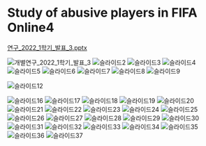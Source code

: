# Study of abusive players in FIFA Online4


[연구_2022_1학기_발표_3.pptx](https://github.com/rkdgusdn/study_abusing_fifiOnline4/files/8983987/_2022_1._._3.pptx)


![개별연구_2022_1학기_발표_3](https://user-images.githubusercontent.com/23547185/175760544-6230213b-2a62-46a2-ad2b-95ec56695d01.png)
![슬라이드2](https://user-images.githubusercontent.com/23547185/175760476-209cee29-7e7e-4991-96f6-5c05f72013a8.PNG)
![슬라이드3](https://user-images.githubusercontent.com/23547185/175760477-a4dbf484-179c-4d72-8429-05fb987ff401.PNG)
![슬라이드4](https://user-images.githubusercontent.com/23547185/175760478-96c65686-dc80-4dcb-b1eb-39fa7e02b486.PNG)
![슬라이드5](https://user-images.githubusercontent.com/23547185/175760479-87f2b000-9fc9-481d-82e8-8dea31ecee6a.PNG)
![슬라이드6](https://user-images.githubusercontent.com/23547185/175760480-d378c377-d178-4f06-8d3f-56d5b13e3f8d.PNG)
![슬라이드7](https://user-images.githubusercontent.com/23547185/175760481-49cb4654-6813-4b9a-9def-0e9837960bed.PNG)
![슬라이드8](https://user-images.githubusercontent.com/23547185/175760482-fee833d7-627f-4027-b3e5-b0e3616d4b46.PNG)
![슬라이드9](https://user-images.githubusercontent.com/23547185/175760483-58e4b424-e5f6-4cf6-a445-7f688144ae8a.PNG)
<!-- 
![슬라이드10](https://user-images.githubusercontent.com/23547185/175760484-e3ac56e6-4699-4172-9c30-de96e0b4ea87.PNG)
![슬라이드11](https://user-images.githubusercontent.com/23547185/175760485-63a89fc0-c594-4c13-b664-d2b3071a89d6.PNG)
여기는 주석입니다. 리드미 파일에 표시되지 않습니다. -->
![슬라이드12](https://user-images.githubusercontent.com/23547185/175760486-c3c00249-5f07-4225-8874-822c8ffceb52.PNG)
<!-- 
![슬라이드13](https://user-images.githubusercontent.com/23547185/175760488-02ffbe0d-3c2c-4011-82c4-b6fb584725a4.PNG)
![슬라이드14](https://user-images.githubusercontent.com/23547185/175760489-e03e806e-7d61-4e05-846b-7667784d45f8.PNG)
![슬라이드15](https://user-images.githubusercontent.com/23547185/175760490-88aee99f-4578-4266-9096-180309703945.PNG)
여기는 주석입니다. 리드미 파일에 표시되지 않습니다. -->
![슬라이드16](https://user-images.githubusercontent.com/23547185/175760491-6c69a9f2-33c7-4e42-b2cd-10b02f363e74.PNG)
![슬라이드17](https://user-images.githubusercontent.com/23547185/175760492-ec7e6554-8d29-42a6-9419-dde6592f0711.PNG)
![슬라이드18](https://user-images.githubusercontent.com/23547185/175760493-25d50a9b-c2c2-424d-be45-d8dec48f9b82.PNG)
![슬라이드19](https://user-images.githubusercontent.com/23547185/175760494-a8e89aa8-a668-45fc-a5a3-952e43e3f2a6.PNG)
![슬라이드20](https://user-images.githubusercontent.com/23547185/175760495-8bba8f00-654d-41bf-a0f1-1f3e111c13e3.PNG)
![슬라이드21](https://user-images.githubusercontent.com/23547185/175760497-35535f26-f27b-42ae-ac57-46e9257aaa0f.PNG)
![슬라이드22](https://user-images.githubusercontent.com/23547185/175760498-d82d18eb-5239-4ef3-ae97-cca39f51c73c.PNG)
![슬라이드23](https://user-images.githubusercontent.com/23547185/175760499-5df1fe13-b711-4dca-8527-1296e026320e.PNG)
![슬라이드24](https://user-images.githubusercontent.com/23547185/175760500-bb0315fd-e011-4643-b4a8-fa195dca1b20.PNG)
![슬라이드25](https://user-images.githubusercontent.com/23547185/175760501-f3d4041f-aeaf-413d-8278-cd9357af3f31.PNG)
![슬라이드26](https://user-images.githubusercontent.com/23547185/175760503-eb0aade8-859c-41c2-afbd-a9ffc5da814d.PNG)
![슬라이드27](https://user-images.githubusercontent.com/23547185/175760504-123e412e-e169-4ee6-99e7-1e2f1d03506f.PNG)
![슬라이드28](https://user-images.githubusercontent.com/23547185/175760506-29c40321-3c88-421f-a2e5-e77acc19cf0e.PNG)
![슬라이드29](https://user-images.githubusercontent.com/23547185/175760507-be40cb0c-9546-4004-ad84-021faf492fc4.PNG)
![슬라이드30](https://user-images.githubusercontent.com/23547185/175760508-e83f4afe-2f0e-480e-912d-0765b1d00b1d.PNG)
![슬라이드31](https://user-images.githubusercontent.com/23547185/175760509-3545f0a0-4f33-47ec-8998-95cc4d96aa35.PNG)
![슬라이드32](https://user-images.githubusercontent.com/23547185/175760510-07aaf05a-b675-42ce-a446-0a9af766877c.PNG)
![슬라이드33](https://user-images.githubusercontent.com/23547185/175760511-ce6bc2a2-0c84-469a-9d33-88b81eed0645.PNG)
![슬라이드34](https://user-images.githubusercontent.com/23547185/175760512-8a879ea9-e0af-496c-86f8-e758282b959a.PNG)
![슬라이드35](https://user-images.githubusercontent.com/23547185/175760513-a704447d-3c53-4b5a-8a6a-32aa01ff5611.PNG)
![슬라이드36](https://user-images.githubusercontent.com/23547185/175760514-1a00dca4-4315-40d7-bdd5-981830c9a4a0.PNG)
![슬라이드37](https://user-images.githubusercontent.com/23547185/175760516-b53ed97f-9e0a-4273-8bed-a33555634cfb.PNG)
